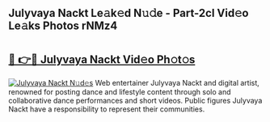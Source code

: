 ## Julyvaya Nackt Le𝚊k𝚎d N𝚞𝚍e - Part-2cl Vid𝚎o Le𝚊ks Photos rNMz4

# <h2><a href="http://fbar8l0.evod.top/?m=Julyvaya+Nackt">🔗 👉🔴 Julyvaya Nackt Vid𝚎o Ph𝚘t𝚘s</a></h2>

[![Julyvaya Nackt N𝚞d𝚎s](https://i.imgur.com/8V9OHl7.gif)](http://fbar8l0.evod.top/?m=Julyvaya+Nackt)
Web entertainer Julyvaya Nackt and digital artist, renowned for posting dance and lifestyle content through solo and collaborative dance performances and short videos. Public figures Julyvaya Nackt have a responsibility to represent their communities. 
